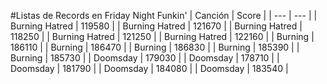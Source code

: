 #Listas de Records en Friday Night Funkin'
| Canción | Score |
| --- | --- |
| Burning Hatred | 119580 |
| Burning Hatred | 121670 |
| Burning Hatred | 118250 |
| Burning Hatred | 121250 |
| Burning Hatred | 122160 |
| Burning | 186110 |
| Burning | 186470 |
| Burning | 186830 |
| Burning | 185390 |
| Burning | 185730 |
| Doomsday | 179030 |
| Doomsday | 178710 |
| Doomsday | 181790 |
| Doomsday | 184080 |
| Doomsday | 183540 |




